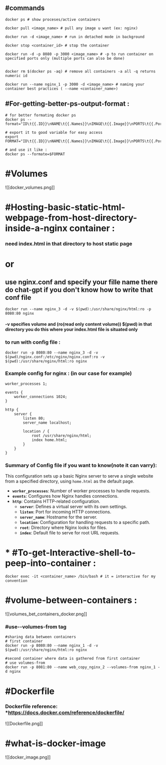
## #commands
~~~
docker ps # show proceses/active containers

docker pull <image_name> # pull any image u want (ex: nginx)

docker run -d <image_name> # run in detached mode in background

docker stop <container_id> # stop the container

docker run -d -p 8080 -p 3000 <image_name> # -p to run container on specified ports only (multiple ports can also be done)


docker rm $(docker ps -aq) # remove all containers -a all -q returns numeric id

docker run --name nginx_1 -p 3000 -d <image_name> # naming your container best practices ( --name <container_name>)

~~~

## #For-getting-better-ps-output-format :

~~~
# for better formating docker ps 
docker ps --format="ID\t{{.ID}}\nNAME\t{{.Names}}\nIMAGE\t{{.Image}}\nPORTS\t{{.Ports}}\nCOMMAND\t{{.Command}}\nCREATED\t{{.CreatedAt}}\nSTATUS\t{{.Status}}\n"

# export it to good variable for easy access 
export FORMAT="ID\t{{.ID}}\nNAME\t{{.Names}}\nIMAGE\t{{.Image}}\nPORTS\t{{.Ports}}\nCOMMAND\t{{.Command}}\nCREATED\t{{.CreatedAt}}\nSTATUS\t{{.Status}}\n"

# and use it like : 
docker ps --formate=$FORMAT

~~~

#  #Volumes 

![[docker_volumes.png]]

# #Hosting-basic-static-html-webpage-from-host-directory-inside-a-nginx container :

### need index.html in that directory to host static page
# or 
## use nginx.conf and specify your fille name there do chat-gpt if you don't know how to write that conf file 


~~~
docker run --name nginx_3 -d -v $(pwd):/usr/share/nginx/html:ro -p 8080:80 nginx
~~~

#### -v specifies volume  and (ro(read only content volume)) $(pwd) in that directory you do this where your index.html file is situated only

### to run with config file :

~~~
docker run -p 8080:80 --name nginx_3 -d -v $(pwd)/nginx.conf:/etc/nginx/nginx.conf:ro -v $(pwd):/usr/share/nginx/html:ro nginx
~~~

### Example config for nginx : (in our case for example)

~~~
worker_processes 1;

events {
    worker_connections 1024;
}

http {
    server {
        listen 80;
        server_name localhost;

        location / {
            root /usr/share/nginx/html;
            index home.html;
        }
    }
}
~~~

### Summary  of Config file if you want to know(note it can varry):

This configuration sets up a basic Nginx server to serve a single website from a specified directory, using `home.html` as the default page.

- **`worker_processes`**: Number of worker processes to handle requests.
- **`events`**: Configures how Nginx handles connections.
- **`http`**: Contains HTTP-related configuration.
    - **`server`**: Defines a virtual server with its own settings.
    - **`listen`**: Port for incoming HTTP connections.
    - **`server_name`**: Hostname for the server.
    - **`location`**: Configuration for handling requests to a specific path.
    - **`root`**: Directory where Nginx looks for files.
    - **`index`**: Default file to serve for root URL requests.



#  * #To-get-Interactive-shell-to-peep-into-container :


~~~
docker exec -it <container_name> /bin/bash # it = interactive for my convention
~~~


# #volume-between-containers :

![[volumes_bet_containers_docker.png]]

###  #use--volumes-from tag  
~~~
#sharing data between containers 
# first container
docker run -p 8080:80 --name nginx_1 -d -v $(pwd):/usr/share/nginx/html:ro nginx

#second container where data is gathered from first container
# use volumes-from
docker run -p 8081:80 --name web_copy_nginx_2 --volumes-from nginx_1 -d nginx 

~~~



#  #Dockerfile 

### Dockerfile reference: *https://docs.docker.com/reference/dockerfile/



![[Dockerfile.png]]


# #what-is-docker-image

![[docker_image.png]]


